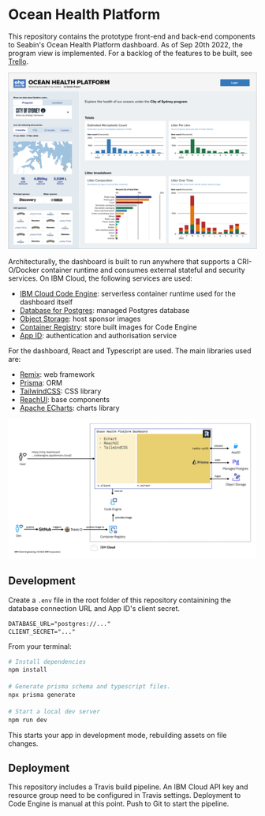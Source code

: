 # Ocean Health Platform

This repository contains the prototype front-end and back-end components to Seabin's Ocean Health Platform dashboard. As of Sep 20th 2022, the program view is implemented. For a backlog of the features to be built, see [Trello](https://trello.com/b/BCeycHlD/seabin).

![](./documentation/Landing%20-%20Visual%20Concept%20v1%20-%20Login.png)

Architecturally, the dashboard is built to run anywhere that supports a CRI-O/Docker container runtime and consumes external stateful and security services. On IBM Cloud, the following services are used:

- [IBM Cloud Code Engine](https://cloud.ibm.com/codeengine/overview): serverless container runtime used for the dashboard itself
- [Database for Postgres](https://cloud.ibm.com/databases/databases-for-postgresql/create): managed Postgres database
- [Object Storage](https://cloud.ibm.com/objectstorage/create): host sponsor images
- [Container Registry](https://cloud.ibm.com/registry/catalog): store built images for Code Engine
- [App ID](https://cloud.ibm.com/catalog/services/app-id): authentication and authorisation service

For the dashboard, React and Typescript are used. The main libraries used are:

- [Remix](https://remix.run/): web framework 
- [Prisma](https://prisma.io/): ORM
- [TailwindCSS](https://tailwindcss.com/): CSS library
- [ReachUI](https://reach.tech/): base components
- [Apache ECharts](https://echarts.apache.org/): charts library

![](./documentation/seabin-ibmcloud-architecture.png)

## Development

Create a `.env` file in the root folder of this repository containining the database connection URL and App ID's client secret.

```
DATABASE_URL="postgres://..."
CLIENT_SECRET="..."
```

From your terminal:

```sh
# Install dependencies
npm install

# Generate prisma schema and typescript files.
npx prisma generate 

# Start a local dev server
npm run dev
```

This starts your app in development mode, rebuilding assets on file changes.

## Deployment

This repository includes a Travis build pipeline. An IBM Cloud API key and resource group need to be configured in Travis settings. Deployment to Code Engine is manual at this point. Push to Git to start the pipeline.

